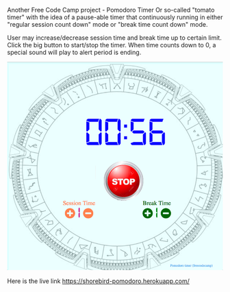 
Another Free Code Camp project - Pomodoro Timer
Or so-called "tomato timer" with the idea of a pause-able timer that continuously running in 
either "regular session count down" mode or "break time count down" mode.

User may increase/decrease session time and break time up to certain limit.  Click the big
button to start/stop the timer.  When time counts down to 0, a special sound will play to 
alert period is ending.

 ![The UI](sample.png)

Here is the live link https://shorebird-pomodoro.herokuapp.com/
